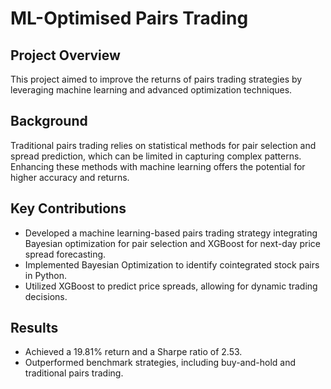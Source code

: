# ML-Optimised Pairs Trading

## Project Overview

This project aimed to improve the returns of pairs trading strategies by leveraging machine learning and advanced optimization techniques.

## Background

Traditional pairs trading relies on statistical methods for pair selection and spread prediction, which can be limited in capturing complex patterns. Enhancing these methods with machine learning offers the potential for higher accuracy and returns.

## Key Contributions

- Developed a machine learning-based pairs trading strategy integrating Bayesian optimization for pair selection and XGBoost for next-day price spread forecasting.
- Implemented Bayesian Optimization to identify cointegrated stock pairs in Python.
- Utilized XGBoost to predict price spreads, allowing for dynamic trading decisions.

## Results

- Achieved a 19.81% return and a Sharpe ratio of 2.53.
- Outperformed benchmark strategies, including buy-and-hold and traditional pairs trading.
